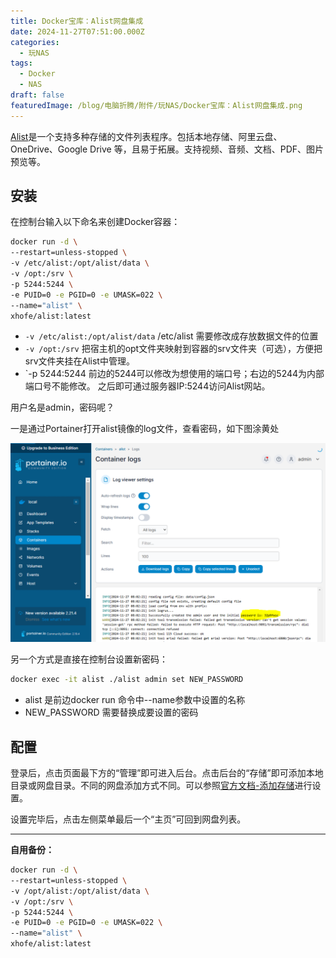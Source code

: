 ```yaml
---
title: Docker宝库：Alist网盘集成
date: 2024-11-27T07:51:00.000Z
categories:
  - 玩NAS
tags:
  - Docker
  - NAS
draft: false
featuredImage: /blog/电脑折腾/附件/玩NAS/Docker宝库：Alist网盘集成.png
---
```

[Alist](https://alist.nn.ci/zh/)是一个支持多种存储的文件列表程序。包括本地存储、阿里云盘、OneDrive、Google Drive 等，且易于拓展。支持视频、音频、文档、PDF、图片预览等。

## 安装

在控制台输入以下命名来创建Docker容器：
```bash
docker run -d \
--restart=unless-stopped \
-v /etc/alist:/opt/alist/data \
-v /opt:/srv \
-p 5244:5244 \
-e PUID=0 -e PGID=0 -e UMASK=022 \
--name="alist" \
xhofe/alist:latest
```
+  `-v /etc/alist:/opt/alist/data`  /etc/alist 需要修改成存放数据文件的位置
+  `-v /opt:/srv` 把宿主机的opt文件夹映射到容器的srv文件夹（可选），方便把srv文件夹挂在Alist中管理。
+ `-p 5244:5244 前边的5244可以修改为想使用的端口号；右边的5244为内部端口号不能修改。
之后即可通过服务器IP:5244访问Alist网站。

用户名是admin，密码呢？

一是通过Portainer打开alist镜像的log文件，查看密码，如下图涂黄处

![Docker宝库：Alist网盘集成.png](/blog/电脑折腾/附件/玩NAS/Docker宝库：Alist网盘集成.png)

另一个方式是直接在控制台设置新密码：
```bash
docker exec -it alist ./alist admin set NEW_PASSWORD
```
+ alist 是前边docker run 命令中--name参数中设置的名称
+ NEW_PASSWORD 需要替换成要设置的密码

## 配置

登录后，点击页面最下方的“管理”即可进入后台。点击后台的“存储”即可添加本地目录或网盘目录。不同的网盘添加方式不同。可以参照[官方文档-添加存储](https://alist.nn.ci/zh/guide/drivers/common.html)进行设置。

设置完毕后，点击左侧菜单最后一个“主页”可回到网盘列表。


---


**自用备份：**
```bash
docker run -d \
--restart=unless-stopped \
-v /opt/alist:/opt/alist/data \
-v /opt:/srv \
-p 5244:5244 \
-e PUID=0 -e PGID=0 -e UMASK=022 \
--name="alist" \
xhofe/alist:latest
```
